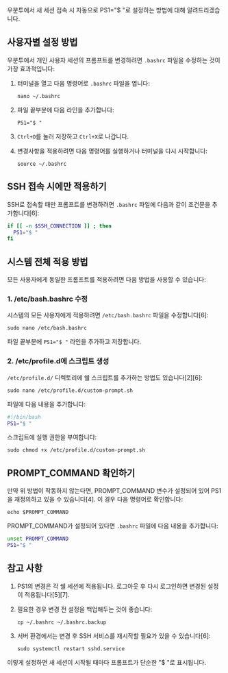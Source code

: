 우분투에서 새 세션 접속 시 자동으로 PS1="$ "로 설정하는 방법에 대해 알려드리겠습니다.

## 사용자별 설정 방법

우분투에서 개인 사용자 세션의 프롬프트를 변경하려면 `.bashrc` 파일을 수정하는 것이 가장 효과적입니다:

1. 터미널을 열고 다음 명령어로 `.bashrc` 파일을 엽니다:
   ```
   nano ~/.bashrc
   ```

2. 파일 끝부분에 다음 라인을 추가합니다:
   ```
   PS1="$ "
   ```

3. `Ctrl+O`를 눌러 저장하고 `Ctrl+X`로 나갑니다.

4. 변경사항을 적용하려면 다음 명령어를 실행하거나 터미널을 다시 시작합니다:
   ```
   source ~/.bashrc
   ```

## SSH 접속 시에만 적용하기

SSH로 접속할 때만 프롬프트를 변경하려면 `.bashrc` 파일에 다음과 같이 조건문을 추가합니다[6]:

```bash
if [[ -n $SSH_CONNECTION ]] ; then
  PS1="$ "
fi
```

## 시스템 전체 적용 방법

모든 사용자에게 동일한 프롬프트를 적용하려면 다음 방법을 사용할 수 있습니다:

### 1. /etc/bash.bashrc 수정

시스템의 모든 사용자에게 적용하려면 `/etc/bash.bashrc` 파일을 수정합니다[6]:

```
sudo nano /etc/bash.bashrc
```

파일 끝부분에 `PS1="$ "` 라인을 추가하고 저장합니다.

### 2. /etc/profile.d에 스크립트 생성

`/etc/profile.d/` 디렉토리에 쉘 스크립트를 추가하는 방법도 있습니다[2][6]:

```
sudo nano /etc/profile.d/custom-prompt.sh
```

파일에 다음 내용을 추가합니다:
```bash
#!/bin/bash
PS1="$ "
```

스크립트에 실행 권한을 부여합니다:
```
sudo chmod +x /etc/profile.d/custom-prompt.sh
```

## PROMPT_COMMAND 확인하기

만약 위 방법이 작동하지 않는다면, PROMPT_COMMAND 변수가 설정되어 있어 PS1을 재정의하고 있을 수 있습니다[4]. 이 경우 다음 명령어로 확인합니다:

```
echo $PROMPT_COMMAND
```

PROMPT_COMMAND가 설정되어 있다면 `.bashrc` 파일에 다음 내용을 추가합니다:

```bash
unset PROMPT_COMMAND
PS1="$ "
```

## 참고 사항

1. PS1의 변경은 각 쉘 세션에 적용됩니다. 로그아웃 후 다시 로그인하면 변경된 설정이 적용됩니다[5][7].

2. 필요한 경우 변경 전 설정을 백업해두는 것이 좋습니다:
   ```
   cp ~/.bashrc ~/.bashrc.backup
   ```

3. 서버 환경에서는 변경 후 SSH 서비스를 재시작할 필요가 있을 수 있습니다[6]:
   ```
   sudo systemctl restart sshd.service
   ```

이렇게 설정하면 새 세션이 시작될 때마다 프롬프트가 단순한 "$ "로 표시됩니다.
